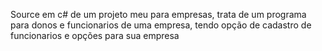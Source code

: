 Source em c# de um projeto meu para empresas, trata de um programa para donos e funcionarios de uma empresa, tendo opção de cadastro de funcionarios e opções para sua empresa
